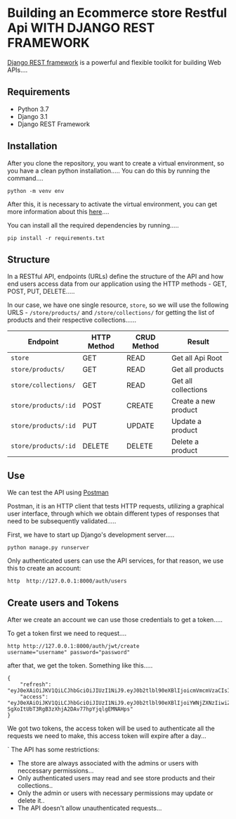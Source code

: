 # Building an Ecommerce store Restful Api WITH DJANGO REST FRAMEWORK

[Django REST framework](http://www.django-rest-framework.org/) is a powerful and flexible toolkit for building Web APIs....

## Requirements

- Python 3.7
- Django 3.1
- Django REST Framework

## Installation

After you clone the repository, you want to create a virtual environment, so you have a clean python installation.....
You can do this by running the command....

```
python -m venv env
```

After this, it is necessary to activate the virtual environment, you can get more information about this [here](https://docs.python.org/3/tutorial/venv.html)....

You can install all the required dependencies by running.....

```
pip install -r requirements.txt
```

## Structure

In a RESTful API, endpoints (URLs) define the structure of the API and how end users access data from our application using the HTTP methods - GET, POST, PUT, DELETE.....

In our case, we have one single resource, `store`, so we will use the following URLS - `/store/products/` and `/store/collections/` for getting the list of products and their respective collections......

| Endpoint             | HTTP Method | CRUD Method | Result               |
| -------------------- | ----------- | ----------- | -------------------- |
| `store`              | GET         | READ        | Get all Api Root     |
| `store/products/`    | GET         | READ        | Get all products     |
| `store/collections/` | GET         | READ        | Get all collections  |
| `store/products/:id` | POST        | CREATE      | Create a new product |
| `store/products/:id` | PUT         | UPDATE      | Update a product     |
| `store/products/:id` | DELETE      | DELETE      | Delete a product     |

## Use

We can test the API using [Postman](https://www.postman.com/)

Postman, it is an HTTP client that tests HTTP requests, utilizing a graphical user interface, through which we obtain different types of responses that need to be subsequently validated.....

First, we have to start up Django's development server.....

```
python manage.py runserver
```

Only authenticated users can use the API services, for that reason, we use this to create an account:

```
http  http://127.0.0.1:8000/auth/users
```

## Create users and Tokens

After we create an account we can use those credentials to get a token.....

To get a token first we need to request....

```
http http://127.0.0.1:8000/auth/jwt/create
username="username" password="password"

```

after that, we get the token. Something like this.....

```
{
    "refresh": "eyJ0eXAiOiJKV1QiLCJhbGciOiJIUzI1NiJ9.eyJ0b2tlbl90eXBlIjoicmVmcmVzaCIsImV4cCI6MTYxNjI5MjMyMSwianRpIjoiNGNkODA3YTlkMmMxNDA2NWFhMzNhYzMxOTgyMzhkZTgiLCJ1c2VyX2lkIjozfQ.hP1wPOPvaPo2DYTC9M1AuOSogdRL_mGP30CHsbpf4zA",
    "access": "eyJ0eXAiOiJKV1QiLCJhbGciOiJIUzI1NiJ9.eyJ0b2tlbl90eXBlIjoiYWNjZXNzIiwiZXhwIjoxNjE2MjA2MjIxLCJqdGkiOiJjNTNlNThmYjE4N2Q0YWY2YTE5MGNiMzhlNjU5ZmI0NSIsInVzZXJfaWQiOjN9.Csz-SgXoItUbT3RgB3zXhjA2DAv77hpYjqlgEMNAHps"
}
```

We got two tokens, the access token will be used to authenticate all the requests we need to make, this access token will expire after a day...

`
The API has some restrictions:

- The store are always associated with the admins or users with neccessary permissions...
- Only authenticated users may read and see store products and their collections..
- Only the admin or users with necessary permissions may update or delete it..
- The API doesn't allow unauthenticated requests...
